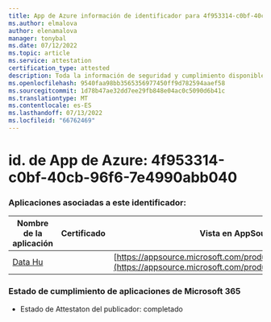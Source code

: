 ```yaml
---
title: App de Azure información de identificador para 4f953314-c0bf-40cb-96f6-7e4990abb040
ms.author: elmalova
author: elenamalova
manager: tonybal
ms.date: 07/12/2022
ms.topic: article
ms.service: attestation
certification_type: attested
description: Toda la información de seguridad y cumplimiento disponible para 4f953314-c0bf-40cb-96f6-7e4990abb040.
ms.openlocfilehash: 9540faa98bb3565356977450ff9d782594aaef58
ms.sourcegitcommit: 1d78b47ae32dd7ee29fb848e04ac0c5090d6b41c
ms.translationtype: MT
ms.contentlocale: es-ES
ms.lasthandoff: 07/13/2022
ms.locfileid: "66762469"
---
```

# <a name="azure-app-id-4f953314-c0bf-40cb-96f6-7e4990abb040"></a>id. de App de Azure: 4f953314-c0bf-40cb-96f6-7e4990abb040


### <a name="apps-associated-with-this-id"></a>Aplicaciones asociadas a este identificador:
| **Nombre de la aplicación** | **Certificado** | **Vista en AppSource** |
|--------------|---------------|-----------------------|
| [Data Hu](../forward/WA200004262.md) |  | [https://appsource.microsoft.com/product/office/WA200004262](https://appsource.microsoft.com/product/office/WA200004262) |

### <a name="microsoft-365-app-compliance-status"></a>Estado de cumplimiento de aplicaciones de Microsoft 365
- Estado de Attestaton del publicador: completado
